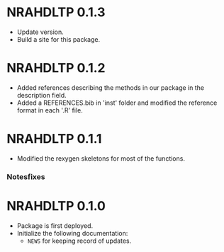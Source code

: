 # NRAHDLTP 0.1.3
-   Update version.
-   Build a site for this package.

# NRAHDLTP 0.1.2

-   Added references describing the methods in our package in the description field.
-   Added a REFERENCES.bib in 'inst' folder and modified the reference format in each '.R' file.

# NRAHDLTP 0.1.1

-   Modified the rexygen skeletons for most of the functions.

### Notesfixes

# NRAHDLTP 0.1.0

-   Package is first deployed.
-   Initialize the following documentation:
    -   `NEWS` for keeping record of updates.
